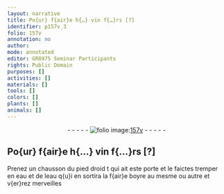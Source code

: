 ```yaml
---
layout: narrative
title: Po{ur} f{air}e h{…} vin f{…}rs [?]
identifier: p157v_3
folio: 157v
annotation: no
author:
mode: annotated
editor: GR8975 Seminar Participants
rights: Public Domain
purposes: []
activities: []
materials: []
tools: []
colors: []
plants: []
animals: []
---
```


 <div class="folio" align="center">- - - - - <a href="http://gallica.bnf.fr/ark:/12148/btv1b10500001g/f320.image" target="_blank"><img src="https://cu-mkp.github.io/GR8975-edition/assets/photo-icon.png" alt="folio image: " style="display:inline-block; margin-bottom:-3px;"/>157v</a> - - - - - </div> 

## Po{ur} f{air}e h{…} vin f{…}rs [?]

 
<span class="foreign">Prenez un chausson du pied droid t qui ait este porte et le faictes tremper en eau et de leau q{u}i en sortira la f{air}e boyre au mesme ou autre et v{er}rez merveilles</span>
 